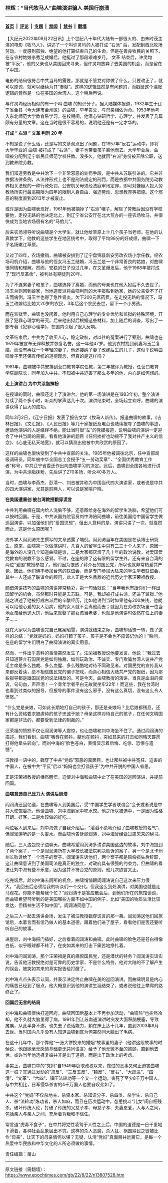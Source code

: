 ### 林辉：“当代牧马人”曲啸演讲骗人 美国行崩溃

---

#### [首页](../../../..?n13807528) &nbsp;|&nbsp; [评论](../../../../../epoch-comment?n13807528) &nbsp;|&nbsp; [专题](../../../../../epoch-special?n13807528) &nbsp;|&nbsp; [禁闻](../../../../../epoch-news?n13807528) &nbsp;|&nbsp; [禁书](../../../../../books?n13807528) &nbsp;|&nbsp; [翻墙](https://github.com/gfw-breaker/nogfw/blob/master/README.md?n13807528)


<div class="post_content" id="artbody" itemprop="articleBody">
 <!-- article content begin -->
 <p>
  【大纪元2022年08月22日讯】上个世纪八十年代大陆有一部很火的、由朱时茂主演的电影《牧马人》，讲述了一个叫许灵均的人被打成
  <ok href="https://www.epochtimes.com/gb/tag/%E2%80%9C%E5%8F%B3%E6%B4%BE%E2%80%9D.html">
   “右派”
  </ok>
  后，发配到西北牧场劳动。一度感到孤独、绝望的他打算结束自己的生命，但是在善良牧民的关照下，在与农村姑娘李秀芝成婚后，他挺过了那段艰难岁月。
  <ok href="https://www.epochtimes.com/gb/tag/%E6%96%87%E9%9D%A9.html">
   文革
  </ok>
  结束后，许灵均被“平反”，他的父亲也从美国回来寻亲，但许灵均放弃了去美国的机会，而是留在了中国。
 </p>
 <p>
  电影的结局很符合中共当局的需要，那就是不管党对你做了什么，只要改正了，就可以原谅，就可以继续为其“奉献”。这样的逻辑显然是有问题的，而戳破这个混账逻辑的竟然是一位在美国的台湾人。这个稍后再说。
 </p>
 <p>
  与许灵均经历相似的有一个叫
  <ok href="https://www.epochtimes.com/gb/tag/%E6%9B%B2%E5%95%B8.html">
   曲啸
  </ok>
  的知识分子。据大陆媒体报道，1932年生于辽宁省金县（今大连市金州区）的曲啸，早年丧父，与母亲相依为命。1953年他考入东北师范大学教育系学习。在校期间，他潜心钻研哲学、心理学，并发表了几篇颇有分量的文章。这在当时是很不容易的，说明他还是有一定才华的。
 </p>
 <p>
  <strong>
   打成
  </strong>
  <strong>
   “
  </strong>
  <strong>
   右派
  </strong>
  <strong>
   ”
  </strong>
  <strong>
   <ok href="https://www.epochtimes.com/gb/tag/%E6%96%87%E9%9D%A9.html">
    文革
   </ok>
   判刑
  </strong>
  <strong>
   20
  </strong>
  <strong>
   年
  </strong>
 </p>
 <p>
  不知是说了什么话，还是写的文章观点出了问题，在1957年“反右”运动中，即将大学毕业的
  <ok href="https://www.epochtimes.com/gb/tag/%E6%9B%B2%E5%95%B8.html">
   曲啸
  </ok>
  被打成了
  <ok href="https://www.epochtimes.com/gb/tag/%E2%80%9C%E5%8F%B3%E6%B4%BE%E2%80%9D.html">
   “右派”
  </ok>
  ，妻子也带着孩子离他而去。大学毕业后，曲啸被分配到辽宁新民县师范学校任教。没多久，他就因“右派”身份被开除公职，送到教养院劳教。
 </p>
 <p>
  我们知道劳教是中共治下一个非常邪恶的处罚手段，是中共从苏联引进的。它并非依据法律条例，从法律形式上也不是刑法规定的刑罚，而是依据中共国务院劳动教养相关法规的一种行政处罚，公安机关毋须经法庭审讯定罪，即可对嫌疑人投入劳教场所实行最高期限为四年的限制人身自由、强迫劳动、思想教育等措施。这个邪恶的制度直到2013年才被废止。
 </p>
 <p>
  或许是因为曲啸表现好，1961年他被摘掉了“右派”帽子，解除了劳教后因没有学校要他，走投无路的他决定北上，到辽宁省公安厅在北大荒办的一座农场牧马，并很快成为当地农场很有名的“马倌儿”。
 </p>
 <p>
  后来农场领导听说曲啸是个大学生，就让他给草原上十几个孩子当老师。在他的认真教学下，他教的这些学生在地区统考中，取得了平均98分的好成绩，曲啸一下子名扬嫩江草原。
 </p>
 <p>
  又过了四年，农场撤销，曲啸被安排到了辽宁盘锦县新安劳改农场小学任教。经农场司机介绍，曲啸与他的侄女冯玉兰结婚，冯玉兰是一个非常善良的姑娘，对曲啸很同情和理解。然而，安稳的日子没过几年，在文革爆发后，他于1968年被打成了“现行反革命”，被判处有期徒刑20年。
 </p>
 <p>
  为了不连累妻子和孩子，曲啸选择了离婚，而他的母亲也在他入狱后不久去世了。冯玉兰则回到娘家，当地造反派将曲啸判刑的大字报贴到她家，她的父亲受不了打击而病倒，冯玉兰也得了急性肾炎，欠下200元医药费。在走投无路的情况下，冯玉兰改嫁给比她大20岁的农民，3年后这个农民去世，留下一个小男孩。
 </p>
 <p>
  而在监狱里，曲啸也没闲着，他利用自己心理学的专业优势和监狱的特殊环境，开展了犯罪心理学的研究。后来他出狱后根据这些材料，加上随后的调查，写出了一部专著《犯罪心理学》，在国内引起了很大反响。
 </p>
 <p>
  文革结束后，中共为了收买人心，稳定政权，对以往的冤案进行了甄别，曲啸也在1979年被宣布无罪释放并恢复名誉。这一年他47岁。他到农村找到前妻冯玉兰复婚，而没有再找一个年轻的妻子，他还接纳了妻子改嫁后生的儿子，这似乎说明曲啸骨子里还保有传统的道德观念，但真的是这样吗？
 </p>
 <p>
  1981年，曲啸被中共安排到营口教育学院任教，第二年被评为教授，任营口教育学院副院长，同年加入中共。不知被中共迫害了那么多年的他，内心是如何想的。
 </p>
 <p>
  <strong>
   走上演讲台
  </strong>
  <strong>
   为中共涂脂抹粉
  </strong>
 </p>
 <p>
  在授课的同时，曲啸还走上了演讲台。他的第一场演讲是在1983年初，整个演讲持续了两个多小时，听众的掌声达几十次。演讲结束时，全场起立欢呼，曲啸的演讲获得了巨大的成功。
 </p>
 <p>
  同年3月2日，《辽宁日报》发表了报告文学《牧马人新传》，报道曲啸的故事，《吉林日报》、《文汇报》、《人民日报》等几十家报纸及电台也陆续报导了曲啸的事迹，邀请他演讲的人是络绎不绝。能让当时很“左”的党媒报道，说明曲啸的演讲一定迎合了中共当局的需要。看看他演讲的题目《任何挫折也动摇不了我对共产主义的信念》、《心底无私天地宽》，就可以猜测出他被中共欣赏的原因了。
 </p>
 <p>
  这样的曲啸也很快受到了中共中宣部的关注。1985年他被调往北京，任中宣部局级调研员。同年被中华全国总工会授予“五一劳动奖章” 、“全国优秀教育工作者”称号，中共辽宁省委还作出向曲啸学习的决定。此后，曲啸到全国各地进行讲演，为中共涂脂抹粉，先后讲了270多场，听众40多万人。
 </p>
 <p>
  当时，曲啸与李燕杰、彭清一、刘吉被并称为中国当代四大演讲家，或者说是中共的四大演讲家，尤其是前两人，可以说是家喻户晓。
 </p>
 <p>
  <strong>
   在美国遭重创
  </strong>
  <strong>
   被台湾教授戳穿谎言
  </strong>
 </p>
 <p>
  中共利用曲啸在国内给人洗脑不够，还意图给身在海外的留学生洗脑，希望他们可以按时回国。于是，中共派国务院官员刘中海陪同曲啸，前往美国给中国留学生做巡回演讲，以加强他们的“爱国思想”，但出人意料的是，演讲只讲了一次，就戛然而止。这是什么原因呢？
 </p>
 <p>
  海外学人阎润涛先生撰写的文章透露了端倪。阎润涛当年在美国是在读博士研究生。原来，曲啸第一次做演讲时，几百人的留学生中只有二三十个人来了，原因一是海外的人没几个知道曲啸是谁，二是大家都厌烦了几十年的政治说教，对爱国爱党教育的说教不怎么感冒。不过，在座的除了这有限的留学生外，还有来自台湾的两位“爱国”教授参加了。他们因为恨透了蒋介石的国民党，所以也就非常热爱共产党。因此，他们俩不参加台湾的联谊会，而是专门参加大陆来的学生学者联谊会，其中一人还成了联谊会的顾问，此人正是大名鼎鼎的近代历史学家汪荣祖教授。
 </p>
 <p>
  颇谙演讲技巧的曲啸的演讲非常精彩，第一句话就说：“当年我也有跟你们一样出国留学的机会，虽然那时只能是去苏联。可是，我却被打成右派，还进了监狱。”他随之讲述了他被打成右派后的辛酸经历，比如他讲到当时如果他有200块钱，他就可以给他心爱的女人治病，他的女人就不会离他而去；就因为在劳改农场里一位当地女孩给他送大饼，他后来就娶了那女孩当老婆，也就是他演讲时依然在任上的妻子……
 </p>
 <p>
  就在大家以为曲啸谈完自己冤案昭雪，演讲就结束之际，曲啸却话锋一转，做了这样的总结：“党就是妈妈，妈妈打错了孩子，孩子是不会也不应该记仇的！”瞬间，在座的留学生们明白了曲啸演讲的真实用意。
 </p>
 <p>
  然而，一件出乎意料的事情突然发生了。汪荣祖教授说他要发言，他说：“我过去只知道蒋介石国民党是如何独裁，如何玩政治、不诚实、专门欺骗台湾人说共产党毛主席是多么独裁、多么血腥、多么残酷地对待不同政见者。对国民党的宣传我从来都反着读，绝不相信国民党的骗子把戏，而真心相信大陆共产党的报纸，因为那些报导都是跟国民党的说法相反的。可是今天，曲啸教授的演讲，当真是血泪的控诉，句句血，声声泪！一个青年学者平白无故就坐牢22年！而这些，我在台湾时也看到过类似的报导，但报导的事件没有这么邪乎，没有这么真切，没有这么令人愤怒。”
 </p>
 <p>
  “什么党是亲娘，可如此长期地打自己的孩子，那还是亲娘吗？比后娘都残忍，还有什么资格要求被虐待的孩子忠诚于她？母亲这样对待自己的孩子，在任何文明国家都是非法的，都要受到法律的制裁的。”
 </p>
 <p>
  汪荣祖的愤怒不仅让阎润涛等人震惊，也让曲啸和刘中海坐不住了。通过阎润涛的描述，我们看到，曲啸“嘴唇在颤抖，腿也在颤抖，突如其来的打击如同晴天霹雳打得他晕头转向”，而刘中海的“脸色苍白，表情显示着后悔、吃惊、恐惧与遗憾”。
 </p>
 <p>
  汪教授一语中的，戳穿了中共“党妈”邪恶的真面目，也让那些被中共冤枉、迫害的中国人，在被中共“平反”后以“妈妈也会打错孩子”为中共开脱的中国人省思。
 </p>
 <p>
  正是汪荣祖教授的幡然醒悟，迫使刘中海和曲啸中止了在美国的巡回演讲，并提前回国。
 </p>
 <p>
  <strong>
   曲啸意透自己压力大
  </strong>
  <strong>
  </strong>
  <strong>
   演讲后崩溃
  </strong>
 </p>
 <p>
  阎润涛还回忆道，在曲啸等人到美国后，受“中国学生学者联谊会”会长或者说是中共大使馆委托，他请曲啸、刘中海到家中吃水饺。他之所以被选中，一是因为性格开朗、好客，二是水饺做的好吃。。
 </p>
 <p>
  两位客人到来后，刘中海做了自我介绍后，“滔滔不绝地介绍了曲啸教授的名气”，但阎润涛听的是一头雾水。而曲啸也告诉阎润涛，刘中海曾经做过周恩来的秘书。
 </p>
 <p>
  随后，三人边包饺子边聊天，曲啸希望阎润涛多讲讲美国这边的故事。刘中海提到了两个案子，一个是阎润涛所在大学校长被法院判决败诉的案子，另一个是北卡州州长败诉给了一个混子的案子。阎润涛告诉他们，两个案子都是赔偿损失后辞职，这让曲啸意识到了美国司法是真正的独立，对政府具有很强的约束力。但曲啸的看法让刘中海有些不乐意，因为这并不符合党的原则，他几次欲言又止。
 </p>
 <p>
  吃完饭后，趁刘中海去厕所的机会，曲啸悄悄跟阎润涛说自己这次来压力很大，“我回去后必须给我的听众们一个交代。但我这么到处演讲，对美国也就是走马观花。你能不能帮我个忙？”阎润涛于是答应散会后，到他们所在的旅馆谈谈，而曲啸希望可听到的是美国哪些方面不如中国的例子，比如“美国的物质生活比较发达，但精神生活不如中国”。阎润涛同意了。
 </p>
 <p>
  之后三人一起去演讲会场，发生了被汪教授戳穿谎言的那一幕。阎润涛送他们回旅馆后，本着言而有信乃做人的基本道德，跟着他们进了屋子，看看他们是否还要听听自己的故事。
 </p>
 <p>
  进屋后，刘中海把门插好，之后看着阎润涛和曲啸。此时曲啸的脸色还是苍白得像白纸，似乎眼球都不转了，在突如其来的打击下痛苦地挣扎着。
 </p>
 <p>
  刘中海问阎润涛，那个汪荣祖是真的痛恨国民党，还是潜伏的特务？阎润涛实话实说，告诉他汪教授绝对是可靠的历史学家，不是什么特务，他对大陆的不了解产生的误会，被突如其来的真实报告给打醒了。
 </p>
 <p>
  刘中海点点头表示认同，并表示决定终止曲啸在美的巡回演讲。而曲啸明显是内心的痛苦已经到了极点，他大概意识到他的演讲生涯结束了，或者说他往上攀爬的路终止了。
 </p>
 <p>
  <strong>
   回国后无言的结局
  </strong>
 </p>
 <p>
  刘中海和曲啸很快打道回府。曲啸回国后基本上不再参加活动，“曲啸热”也突然冷却。他不久就大脑里得了病，1991年到江苏南通演讲时突发大面积脑梗塞，导致瘫痪，从此半身不遂，也失去了说话能力，躺在床上达十几年，直到2003年8月去世。当时国内几乎没有人知道曲啸到底为何突然间大脑出了毛病。
 </p>
 <p>
  在这十几年中，那个靠他“一张大饼换来的婚姻”故事里的妻子（他讲这段故事的时候说，他跟她毫无感情基础更无共同语言）给予了他无微不至的照顾，直到他去世。或许当年他选择复婚并非是出于道德，而是出于政治上的考虑。
 </p>
 <p>
  事实上，曲啸口中的“党妈”自1949年窃取政权以来，做过的恶事又何止迫害曲啸这一桩？其通过发动的“肃反”、“三反五反”、“镇反”、“反右”、“大跃进”、“四清”、“文革”、“六四”、镇压法轮功等一个又一个运动，害死了至少8千万中国人。与中共相比，日军侵华杀害的4千万国人也要自叹弗如了。
 </p>
 <p>
  中共这个“党妈”不仅杀地主、杀资本家、杀知识分子、杀四类、杀学生、杀自己人、杀“法轮功”炼功者，杀人如麻，而且在历次运动中，怂恿挑斗“儿女”间自相残杀，破坏传统人伦，打破了传统的父慈子孝、母慈子孝、夫妻恩爱，人与人之间，包括亲人与亲人之间，充斥着背叛和不信任。
 </p>
 <p>
  常言道“虎毒不食子”，在中共将党性凌驾于人性之上后，中国的道德是一日千里地下滑着，各种社会乱象层出不穷。这样的杀人恶魔，杀人狂、祸国殃民之徒被比作“母亲”，让天下的母亲情何以堪？无疑，认清“党妈”真面目并远离它，是每一个热爱中华民族和中华文化的人所必须做的事情。
 </p>
 <p>
  责任编辑：莆山
 </p>
 <!-- article content end -->
 <div id="below_article_ad">
 </div>
</div>


---

原文链接（需翻墙）：https://www.epochtimes.com/gb/22/8/22/n13807528.htm